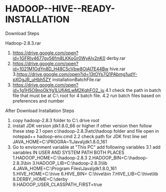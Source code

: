 # HADOOP--HIVE--READY-INSTALLATION
Download Steps

Hadoop-2.8.3.rar
1. https://drive.google.com/open?id=1GFRlv4677gv56fm8LKKoGr0WyAly2nK0
derby.rar
2. https://drive.google.com/open?id=1021M1OdYn8D_H48C5cVbw8OiAI7E44Bw
hive.rar
3.https://drive.google.com/open?id=13tOYs7Q1PAbmg1udY-pXOgJR_uHbh5ZY
installationBatchFile.rar
4. https://drive.google.com/open?id=1g1H5O9noOkYg1LUfjAtLwM2KghFO2_ju
4.1 check the path in batch file that must be at C:\ root for 4 batch file. 
4.2 run batch files based on preferences and number

After Download Installation Steps

1. copy hadoop-2.8.3 folder to C:\ drive root
2. install JDK version jdk1.8.0_66 or higher if other version then follow these step
  2.1 open c:\hadoop-2.8.3\etc\hadoop folder and file open in notepad++ hadoop-env.cmd
  2.2 check path for JDK first line set JAVA_HOME=C:\PROGRA~1\Java\jdk1.8.0_161
3. Go to enviornment variable at "This PC" add following variables
3.1  add variables IN USER AND SYSTEM PATH BOTH PLACES
1.HADOOP_HOME=C:\hadoop-2.8.3
2.HADOOP_BIN=C:\hadoop-2.8.3\bin
3.HADOOP_LIB=C:\hadoop-2.8.3\lib
4.JAVA_HOME=C:\Program Files\Java\jdk1.8.0_161
5.HIVE_HOME=C:\hive
6.HIVE_BIN= C:\hive\bin
7.HIVE_LIB=C:\hive\lib
8.DERBY_HOME=C:\derby   
9.HADOOP_USER_CLASSPATH_FIRST=true
